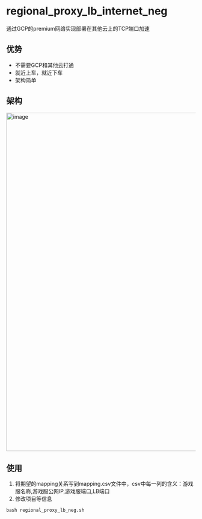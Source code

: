 # regional_proxy_lb_internet_neg
通过GCP的premium网络实现部署在其他云上的TCP端口加速

## 优势
- 不需要GCP和其他云打通
- 就近上车，就近下车
- 架构简单

## 架构
<img width="898" alt="image" src="https://github.com/hellof20/regional_proxy_lb_internet_neg/assets/8756642/f1eedb6d-5ee1-4e59-8368-28f4a19e5df7">

## 使用
1. 将期望的mapping关系写到mapping.csv文件中，csv中每一列的含义：游戏服名称,游戏服公网IP,游戏服端口,LB端口
2. 修改项目等信息
```
bash regional_proxy_lb_neg.sh
```
